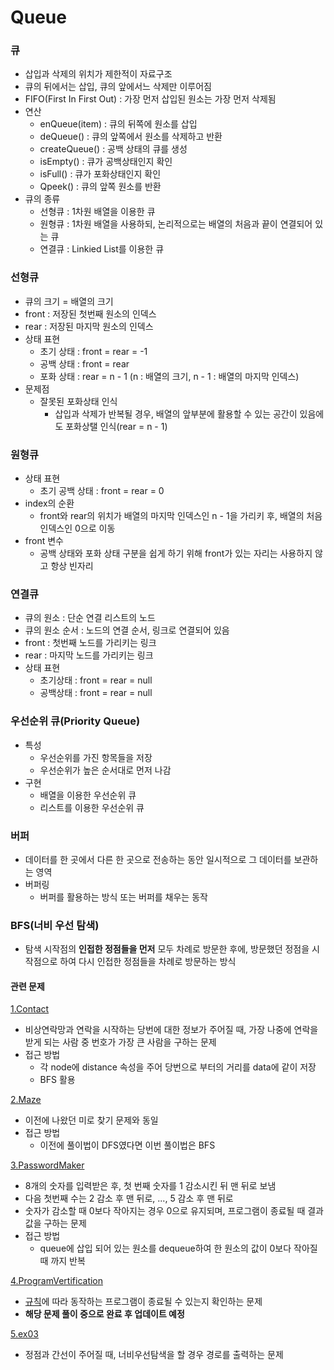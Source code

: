 # Queue

### 큐
- 삽입과 삭제의 위치가 제한적이 자료구조
- 큐의 뒤에서는 삽입, 큐의 앞에서느 삭제만 이루어짐
- FIFO(First In First Out) : 가장 먼저 삽입된 원소는 가장 먼저 삭제됨
- 연산
  - enQueue(item) : 큐의 뒤쪽에 원소를 삽입
  - deQueue() : 큐의 앞쪽에서 원소를 삭제하고 반환
  - createQueue() : 공백 상태의 큐를 생성
  - isEmpty() : 큐가 공백상태인지 확인
  - isFull() : 큐가 포화상태인지 확인
  - Qpeek() : 큐의 앞쪽 원소를 반환
- 큐의 종류
  - 선형큐 : 1차원 배열을 이용한 큐
  - 원형큐 : 1차원 배열을 사용하되, 논리적으로는 배열의 처음과 끝이 연결되어 있는 큐
  - 연결큐 : Linkied List를 이용한 큐
  
### 선형큐
- 큐의 크기 = 배열의 크기
- front : 저장된 첫번째 원소의 인덱스
- rear : 저장된 마지막 원소의 인덱스
- 상태 표현
  - 초기 상태 : front = rear = -1
  - 공백 상태 : front = rear
  - 포화 상태 : rear = n - 1 (n : 배열의 크기, n - 1 : 배열의 마지막 인덱스)
- 문제점
  - 잘못된 포화상태 인식
    - 삽입과 삭제가 반복될 경우, 배열의 앞부분에 활용할 수 있는 공간이 있음에도 포화상탤 인식(rear = n - 1)

### 원형큐
- 상태 표현
  - 초기 공백 상태 : front = rear = 0
- index의 순환
  - front와 rear의 위치가 배열의 마지막 인덱스인 n - 1을 가리키 후, 배열의 처음 인덱스인 0으로 이동
- front 변수
  - 공백 상태와 포화 상태 구분을 쉽게 하기 위해 front가 있는 자리는 사용하지 않고 항상 빈자리 

### 연결큐
- 큐의 원소 : 단순 연결 리스트의 노드
- 큐의 원소 순서 : 노드의 연결 순서, 링크로 연결되어 있음
- front : 첫번째 노드를 가리키는 링크
- rear : 마지막 노드를 가리키는 링크
- 상태 표현
  - 초기상태 : front = rear = null
  - 공백상태 : front = rear = null
  
### 우선순위 큐(Priority Queue)
- 특성
  - 우선순위를 가진 항목들을 저장
  - 우선순위가 높은 순서대로 먼저 나감
- 구현
  - 배열을 이용한 우선순위 큐
  - 리스트를 이용한 우선순위 큐
  
### 버퍼
- 데이터를 한 곳에서 다른 한 곳으로 전송하는 동안 일시적으로 그 데이터를 보관하는 영역
- 버퍼링
  - 버퍼를 활용하는 방식 또는 버퍼를 채우는 동작

### BFS(너비 우선 탐색)
- 탐색 시작점의 **인접한 정점들을 먼저** 모두 차례로 방문한 후에, 방문했던 정점을 시작점으로 하여 다시 인접한 정점들을 차례로 방문하는 방식

#### 관련 문제
[1.Contact](https://github.com/KimUJin3359/Queue/tree/master/Contact)
- 비상연락망과 연락을 시작하는 당번에 대한 정보가 주어질 때, 가장 나중에 연락을 받게 되는 사람 중 번호가 가장 큰 사람을 구하는 문제
- 접근 방법
  - 각 node에 distance 속성을 주어 당번으로 부터의 거리를 data에 같이 저장 
  - BFS 활용

[2.Maze](https://github.com/KimUJin3359/Queue/tree/master/Maze)
- 이전에 나왔던 미로 찾기 문제와 동일
- 접근 방법
  - 이전에 풀이법이 DFS였다면 이번 풀이법은 BFS
  
[3.PasswordMaker](https://github.com/KimUJin3359/Queue/tree/master/PasswordMaker)
- 8개의 숫자를 입력받은 후, 첫 번째 숫자를 1 감소시킨 뒤 맨 뒤로 보냄
- 다음 첫번째 수는 2 감소 후 맨 뒤로, ..., 5 감소 후 맨 뒤로
- 숫자가 감소할 때 0보다 작아지는 경우 0으로 유지되며, 프로그램이 종료될 때 결과 값을 구하는 문제
- 접근 방법
  - queue에 삽입 되어 있는 원소를 dequeue하여 한 원소의 값이 0보다 작아질 때 까지 반복

[4.ProgramVertification](https://github.com/KimUJin3359/Queue/tree/master/ProgramVertification)
- [규칙](https://github.com/KimUJin3359/Queue/blob/master/ProgramVertification/%EB%AC%B8%EC%A0%9C(2).JPG)에 따라 동작하는 프로그램이 종료될 수 있는지 확인하는 문제
- **해당 문제 풀이 중으로 완료 후 업데이트 예정**

[5.ex03](https://github.com/KimUJin3359/Queue/tree/master/ex03)
- 정점과 간선이 주어질 때, 너비우선탐색을 할 경우 경로를 출력하는 문제
